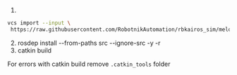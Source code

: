 1. 
```sh
vcs import --input \
 https://raw.githubusercontent.com/RobotnikAutomation/rbkairos_sim/melodic-devel/repos/rbkairos_sim.repos
```
2. rosdep install --from-paths src --ignore-src -y -r
3. catkin build


For errors with catkin build
remove `.catkin_tools` folder